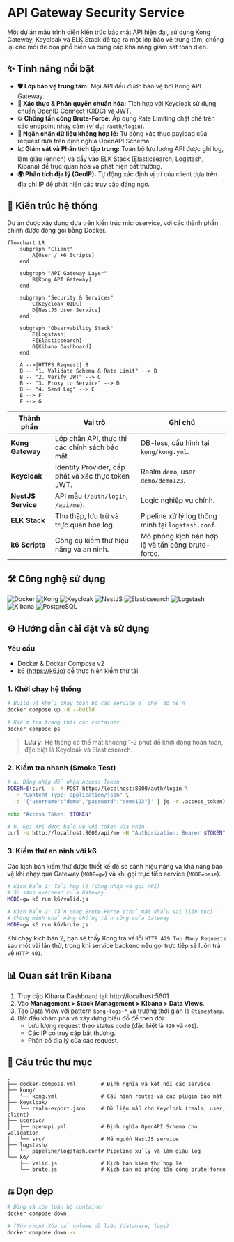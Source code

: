 # API Gateway Security Service

Một dự án mẫu trình diễn kiến trúc bảo mật API hiện đại, sử dụng Kong Gateway, Keycloak và ELK Stack để tạo ra một lớp bảo vệ trung tâm, chống lại các mối đe dọa phổ biến và cung cấp khả năng giám sát toàn diện.

## ✨ Tính năng nổi bật

- **🛡️ Lớp bảo vệ trung tâm:** Mọi API đều được bảo vệ bởi Kong API Gateway.
- **🔑 Xác thực & Phân quyền chuẩn hóa:** Tích hợp với Keycloak sử dụng chuẩn OpenID Connect (OIDC) và JWT.
- **💥 Chống tấn công Brute-Force:** Áp dụng Rate Limiting chặt chẽ trên các endpoint nhạy cảm (ví dụ: `/auth/login`).
- **📝 Ngăn chặn dữ liệu không hợp lệ:** Tự động xác thực payload của request dựa trên định nghĩa OpenAPI Schema.
- **📈 Giám sát và Phân tích tập trung:** Toàn bộ lưu lượng API được ghi log, làm giàu (enrich) và đẩy vào ELK Stack (Elasticsearch, Logstash, Kibana) để trực quan hóa và phát hiện bất thường.
- **🌍 Phân tích địa lý (GeoIP):** Tự động xác định vị trí của client dựa trên địa chỉ IP để phát hiện các truy cập đáng ngờ.

## 🚀 Kiến trúc hệ thống

Dự án được xây dựng dựa trên kiến trúc microservice, với các thành phần chính được đóng gói bằng Docker.

```mermaid
flowchart LR
    subgraph "Client"
        A[User / k6 Scripts]
    end

    subgraph "API Gateway Layer"
        B[Kong API Gateway]
    end

    subgraph "Security & Services"
        C[Keycloak OIDC]
        D[NestJS User Service]
    end

    subgraph "Observability Stack"
        E[Logstash]
        F[Elasticsearch]
        G[Kibana Dashboard]
    end

    A -->|HTTPS Request| B
    B -- "1. Validate Schema & Rate Limit" --> B
    B -- "2. Verify JWT" --> C
    B -- "3. Proxy to Service" --> D
    B -- "4. Send Log" --> E
    E --> F
    F --> G
```

| Thành phần | Vai trò | Ghi chú |
| --- | --- | --- |
| **Kong Gateway** | Lớp chắn API, thực thi các chính sách bảo mật. | DB-less, cấu hình tại `kong/kong.yml`. |
| **Keycloak** | Identity Provider, cấp phát và xác thực token JWT. | Realm `demo`, user `demo/demo123`. |
| **NestJS Service** | API mẫu (`/auth/login`, `/api/me`). | Logic nghiệp vụ chính. |
| **ELK Stack** | Thu thập, lưu trữ và trực quan hóa log. | Pipeline xử lý log thông minh tại `logstash.conf`. |
| **k6 Scripts** | Công cụ kiểm thử hiệu năng và an ninh. | Mô phỏng kịch bản hợp lệ và tấn công brute-force. |

## 🛠️ Công nghệ sử dụng

![Docker](https://img.shields.io/badge/Docker-2496ED?style=for-the-badge&logo=docker&logoColor=white)
![Kong](https://img.shields.io/badge/Kong-003459?style=for-the-badge&logo=kong&logoColor=white)
![Keycloak](https://img.shields.io/badge/Keycloak-00A4E4?style=for-the-badge&logo=keycloak&logoColor=white)
![NestJS](https://img.shields.io/badge/NestJS-E0234E?style=for-the-badge&logo=nestjs&logoColor=white)
![Elasticsearch](https://img.shields.io/badge/Elasticsearch-005571?style=for-the-badge&logo=elasticsearch&logoColor=white)
![Logstash](https://img.shields.io/badge/Logstash-005571?style=for-the-badge&logo=logstash&logoColor=white)
![Kibana](https://img.shields.io/badge/Kibana-005571?style=for-the-badge&logo=kibana&logoColor=white)
![PostgreSQL](https://img.shields.io/badge/PostgreSQL-4169E1?style=for-the-badge&logo=postgresql&logoColor=white)

## ⚙️ Hướng dẫn cài đặt và sử dụng

### Yêu cầu
- Docker & Docker Compose v2
- k6 (https://k6.io) để thực hiện kiểm thử tải

### 1. Khởi chạy hệ thống
```bash
# Build và khởi chạy toàn bộ các service ở chế độ nền
docker compose up -d --build

# Kiểm tra trạng thái các container
docker compose ps
```
> **Lưu ý:** Hệ thống có thể mất khoảng 1-2 phút để khởi động hoàn toàn, đặc biệt là Keycloak và Elasticsearch.

### 2. Kiểm tra nhanh (Smoke Test)
```bash
# a. Đăng nhập để nhận Access Token
TOKEN=$(curl -s -X POST http://localhost:8000/auth/login \
  -H "Content-Type: application/json" \
  -d '{"username":"demo","password":"demo123"}' | jq -r .access_token)

echo "Access Token: $TOKEN"

# b. Gọi API được bảo vệ với token vừa nhận
curl -s http://localhost:8000/api/me -H "Authorization: Bearer $TOKEN" | jq
```

### 3. Kiểm thử an ninh với k6
Các kịch bản kiểm thử được thiết kế để so sánh hiệu năng và khả năng bảo vệ khi chạy qua Gateway (`MODE=gw`) và khi gọi trực tiếp service (`MODE=base`).

```bash
# Kịch bản 1: Tải hợp lệ (đăng nhập và gọi API)
# So sánh overhead của Gateway
MODE=gw k6 run k6/valid.js

# Kịch bản 2: Tấn công Brute-Force (thử mật khẩu sai liên tục)
# Chứng minh khả năng chống tấn công của Gateway
MODE=gw k6 run k6/brute.js
```
Khi chạy kịch bản 2, bạn sẽ thấy Kong trả về lỗi `HTTP 429 Too Many Requests` sau một vài lần thử, trong khi service backend nếu gọi trực tiếp sẽ luôn trả về `HTTP 401`.

## 📊 Quan sát trên Kibana

1.  Truy cập Kibana Dashboard tại: http://localhost:5601
2.  Vào **Management > Stack Management > Kibana > Data Views**.
3.  Tạo Data View với pattern `kong-logs-*` và trường thời gian là `@timestamp`.
4.  Bắt đầu khám phá và xây dựng biểu đồ để theo dõi:
    -   Lưu lượng request theo status code (đặc biệt là `429` và `401`).
    -   Các IP có truy cập bất thường.
    -   Phân bố địa lý của các request.

## 📁 Cấu trúc thư mục
```
.
├── docker-compose.yml        # Định nghĩa và kết nối các service
├── kong/
│   └── kong.yml              # Cấu hình routes và các plugin bảo mật
├── keycloak/
│   └── realm-export.json     # Dữ liệu mẫu cho Keycloak (realm, user, client)
├── usersvc/
│   ├── openapi.yml           # Định nghĩa OpenAPI Schema cho validation
│   └── src/                  # Mã nguồn NestJS service
├── logstash/
│   └── pipeline/logstash.conf# Pipeline xử lý và làm giàu log
└── k6/
    ├── valid.js              # Kịch bản kiểm thử hợp lệ
    └── brute.js              # Kịch bản mô phỏng tấn công brute-force
```

## 🔚 Dọn dẹp
```bash
# Dừng và xóa toàn bộ container
docker compose down

# (Tùy chọn) Xóa cả volume dữ liệu (database, logs)
docker compose down -v
